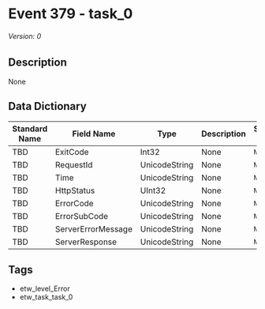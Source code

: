 # Event 379 - task_0
###### Version: 0

## Description
None

## Data Dictionary
|Standard Name|Field Name|Type|Description|Sample Value|
|---|---|---|---|---|
|TBD|ExitCode|Int32|None|`None`|
|TBD|RequestId|UnicodeString|None|`None`|
|TBD|Time|UnicodeString|None|`None`|
|TBD|HttpStatus|UInt32|None|`None`|
|TBD|ErrorCode|UnicodeString|None|`None`|
|TBD|ErrorSubCode|UnicodeString|None|`None`|
|TBD|ServerErrorMessage|UnicodeString|None|`None`|
|TBD|ServerResponse|UnicodeString|None|`None`|

## Tags
* etw_level_Error
* etw_task_task_0